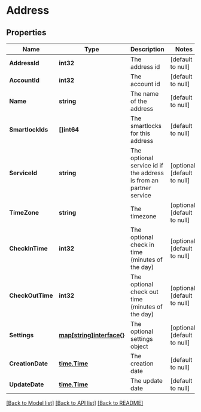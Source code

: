 # Address

## Properties
Name | Type | Description | Notes
------------ | ------------- | ------------- | -------------
**AddressId** | **int32** | The address id | [default to null]
**AccountId** | **int32** | The account id | [default to null]
**Name** | **string** | The name of the address | [default to null]
**SmartlockIds** | **[]int64** | The smartlocks for this address | [default to null]
**ServiceId** | **string** | The optional service id if the address is from an partner service | [optional] [default to null]
**TimeZone** | **string** | The timezone | [optional] [default to null]
**CheckInTime** | **int32** | The optional check in time (minutes of the day) | [optional] [default to null]
**CheckOutTime** | **int32** | The optional check out time (minutes of the day) | [optional] [default to null]
**Settings** | [**map[string]interface{}**](interface{}.md) | The optional settings object | [optional] [default to null]
**CreationDate** | [**time.Time**](time.Time.md) | The creation date | [default to null]
**UpdateDate** | [**time.Time**](time.Time.md) | The update date | [default to null]

[[Back to Model list]](../README.md#documentation-for-models) [[Back to API list]](../README.md#documentation-for-api-endpoints) [[Back to README]](../README.md)


